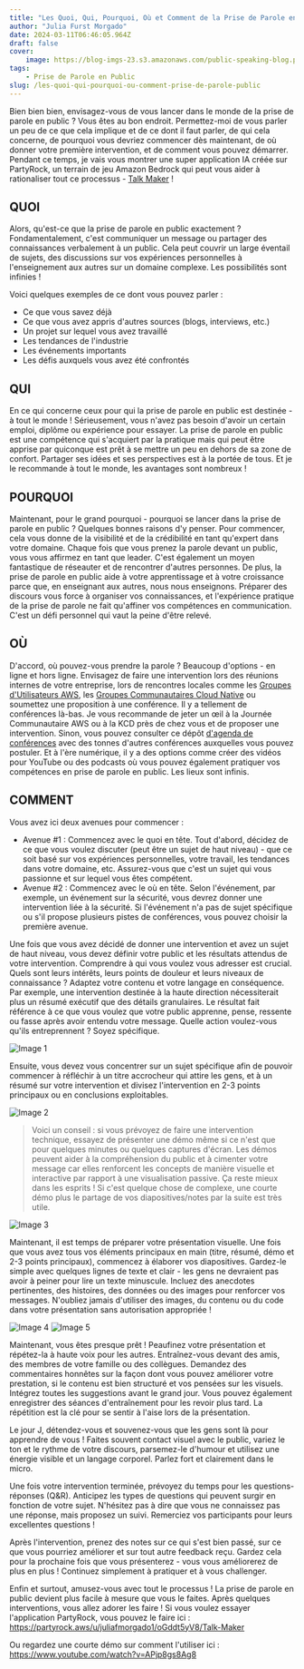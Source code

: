 ```yaml
---
title: "Les Quoi, Qui, Pourquoi, Où et Comment de la Prise de Parole en Public"
author: "Julia Furst Morgado"
date: 2024-03-11T06:46:05.964Z
draft: false
cover:
    image: https://blog-imgs-23.s3.amazonaws.com/public-speaking-blog.png
tags: 
    - Prise de Parole en Public
slug: /les-quoi-qui-pourquoi-ou-comment-prise-de-parole-public
---
```


Bien bien bien, envisagez-vous de vous lancer dans le monde de la prise de parole en public ? Vous êtes au bon endroit. Permettez-moi de vous parler un peu de ce que cela implique et de ce dont il faut parler, de qui cela concerne, de pourquoi vous devriez commencer dès maintenant, de où donner votre première intervention, et de comment vous pouvez démarrer. Pendant ce temps, je vais vous montrer une super application IA créée sur PartyRock, un terrain de jeu Amazon Bedrock qui peut vous aider à rationaliser tout ce processus - [Talk Maker](https://partyrock.aws/u/juliafmorgado1/oGddt5yV8/Talk-Maker) !

## QUOI
Alors, qu'est-ce que la prise de parole en public exactement ? Fondamentalement, c'est communiquer un message ou partager des connaissances verbalement à un public. Cela peut couvrir un large éventail de sujets, des discussions sur vos expériences personnelles à l'enseignement aux autres sur un domaine complexe. Les possibilités sont infinies !

Voici quelques exemples de ce dont vous pouvez parler :
- Ce que vous savez déjà
- Ce que vous avez appris d'autres sources (blogs, interviews, etc.)
- Un projet sur lequel vous avez travaillé
- Les tendances de l'industrie
- Les événements importants
- Les défis auxquels vous avez été confrontés

## QUI
En ce qui concerne ceux pour qui la prise de parole en public est destinée - à tout le monde ! Sérieusement, vous n'avez pas besoin d'avoir un certain emploi, diplôme ou expérience pour essayer. La prise de parole en public est une compétence qui s'acquiert par la pratique mais qui peut être apprise par quiconque est prêt à se mettre un peu en dehors de sa zone de confort. Partager ses idées et ses perspectives est à la portée de tous. Et je le recommande à tout le monde, les avantages sont nombreux !

## POURQUOI
Maintenant, pour le grand pourquoi - pourquoi se lancer dans la prise de parole en public ? Quelques bonnes raisons d'y penser. Pour commencer, cela vous donne de la visibilité et de la crédibilité en tant qu'expert dans votre domaine. Chaque fois que vous prenez la parole devant un public, vous vous affirmez en tant que leader. C'est également un moyen fantastique de réseauter et de rencontrer d'autres personnes. De plus, la prise de parole en public aide à votre apprentissage et à votre croissance parce que, en enseignant aux autres, nous nous enseignons. Préparer des discours vous force à organiser vos connaissances, et l'expérience pratique de la prise de parole ne fait qu'affiner vos compétences en communication. C'est un défi personnel qui vaut la peine d'être relevé.

## OÙ
D'accord, où pouvez-vous prendre la parole ? Beaucoup d'options - en ligne et hors ligne. Envisagez de faire une intervention lors des réunions internes de votre entreprise, lors de rencontres locales comme les [Groupes d'Utilisateurs AWS](https://aws.amazon.com/developer/community/usergroups/), les [Groupes Communautaires Cloud Native](https://community.cncf.io/chapters/) ou soumettez une proposition à une conférence. Il y a tellement de conférences là-bas. Je vous recommande de jeter un œil à la Journée Communautaire AWS ou à la KCD près de chez vous et de proposer une intervention. Sinon, vous pouvez consulter ce dépôt [d'agenda de conférences]((https://github.com/scraly/developers-conferences-agenda)) avec des tonnes d'autres conférences auxquelles vous pouvez postuler. Et à l'ère numérique, il y a des options comme créer des vidéos pour YouTube ou des podcasts où vous pouvez également pratiquer vos compétences en prise de parole en public. Les lieux sont infinis.

## COMMENT
Vous avez ici deux avenues pour commencer :
- Avenue #1 : Commencez avec le quoi en tête. Tout d'abord, décidez de ce que vous voulez discuter (peut être un sujet de haut niveau) - que ce soit basé sur vos expériences personnelles, votre travail, les tendances dans votre domaine, etc. Assurez-vous que c'est un sujet qui vous passionne et sur lequel vous êtes compétent.
- Avenue #2 : Commencez avec le où en tête. Selon l'événement, par exemple, un événement sur la sécurité, vous devrez donner une intervention liée à la sécurité. Si l'événement n'a pas de sujet spécifique ou s'il propose plusieurs pistes de conférences, vous pouvez choisir la première avenue.

Une fois que vous avez décidé de donner une intervention et avez un sujet de haut niveau, vous devez définir votre public et les résultats attendus de votre intervention. Comprendre à qui vous voulez vous adresser est crucial. Quels sont leurs intérêts, leurs points de douleur et leurs niveaux de connaissance ? Adaptez votre contenu et votre langage en conséquence. Par exemple, une intervention destinée à la haute direction nécessiterait plus un résumé exécutif que des détails granulaires. Le résultat fait référence à ce que vous voulez que votre public apprenne, pense, ressente ou fasse après avoir entendu votre message. Quelle action voulez-vous qu'ils entreprennent ? Soyez spécifique.

![Image 1](https://blog-imgs-23.s3.amazonaws.com/talkmaker1.png)

Ensuite, vous devez vous concentrer sur un sujet spécifique afin de pouvoir commencer à réfléchir à un titre accrocheur qui attire les gens, et à un résumé sur votre intervention et divisez l'intervention en 2-3 points principaux ou en conclusions exploitables.

![Image 2](https://blog-imgs-23.s3.amazonaws.com/talkmaker2.png)

> Voici un conseil : si vous prévoyez de faire une intervention technique, essayez de présenter une démo même si ce n'est que pour quelques minutes ou quelques captures d'écran. Les démos peuvent aider à la compréhension du public et à cimenter votre message car elles renforcent les concepts de manière visuelle et interactive par rapport à une visualisation passive. Ça reste mieux dans les esprits ! Si c'est quelque chose de complexe, une courte démo plus le partage de vos diapositives/notes par la suite est très utile.

![Image 3](https://blog-imgs-23.s3.amazonaws.com/talkmaker3.png)

Maintenant, il est temps de préparer votre présentation visuelle. Une fois que vous avez tous vos éléments principaux en main (titre, résumé, démo et 2-3 points principaux), commencez à élaborer vos diapositives. Gardez-le simple avec quelques lignes de texte et clair - les gens ne devraient pas avoir à peiner pour lire un texte minuscule. Incluez des anecdotes pertinentes, des histoires, des données ou des images pour renforcer vos messages. N'oubliez jamais d'utiliser des images, du contenu ou du code dans votre présentation sans autorisation appropriée !

![Image 4](https://blog-imgs-23.s3.amazonaws.com/talkmaker4.png)
![Image 5](https://blog-imgs-23.s3.amazonaws.com/talkmaker5.png)

Maintenant, vous êtes presque prêt ! Peaufinez votre présentation et répétez-la à haute voix pour les autres. Entraînez-vous devant des amis, des membres de votre famille ou des collègues. Demandez des commentaires honnêtes sur la façon dont vous pouvez améliorer votre prestation, si le contenu est bien structuré et vos pensées sur les visuels. Intégrez toutes les suggestions avant le grand jour. Vous pouvez également enregistrer des séances d'entraînement pour les revoir plus tard. La répétition est la clé pour se sentir à l'aise lors de la présentation.

Le jour J, détendez-vous et souvenez-vous que les gens sont là pour apprendre de vous ! Faites souvent contact visuel avec le public, variez le ton et le rythme de votre discours, parsemez-le d'humour et utilisez une énergie visible et un langage corporel. Parlez fort et clairement dans le micro.

Une fois votre intervention terminée, prévoyez du temps pour les questions-réponses (Q&R). Anticipez les types de questions qui peuvent surgir en fonction de votre sujet. N'hésitez pas à dire que vous ne connaissez pas une réponse, mais proposez un suivi. Remerciez vos participants pour leurs excellentes questions !

Après l'intervention, prenez des notes sur ce qui s'est bien passé, sur ce que vous pourriez améliorer et sur tout autre feedback reçu. Gardez cela pour la prochaine fois que vous présenterez - vous vous améliorerez de plus en plus ! Continuez simplement à pratiquer et à vous challenger.

Enfin et surtout, amusez-vous avec tout le processus ! La prise de parole en public devient plus facile à mesure que vous le faites. Après quelques interventions, vous allez adorer les faire !
Si vous voulez essayer l'application PartyRock, vous pouvez le faire ici : https://partyrock.aws/u/juliafmorgado1/oGddt5yV8/Talk-Maker

Ou regardez une courte démo sur comment l'utiliser ici : https://www.youtube.com/watch?v=APjp8gs8Ag8
